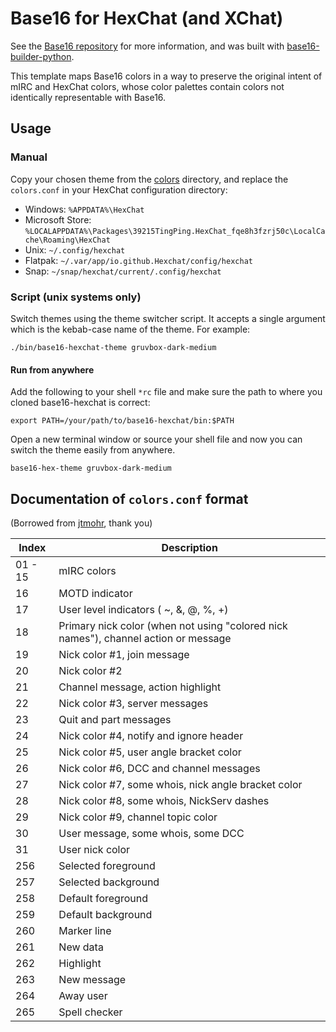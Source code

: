 # Base16 for HexChat (and XChat)

See the [Base16 repository](https://github.com/chriskempson/base16) for more information, and was built with [base16-builder-python](https://github.com/InspectorMustache/base16-builder-python).

This template maps Base16 colors in a way to preserve the original intent of mIRC and HexChat colors, whose color palettes contain colors not identically representable with Base16.

## Usage

### Manual

Copy your chosen theme from the [colors](colors) directory, and replace the `colors.conf` in your HexChat configuration directory:

*    Windows: `%APPDATA%\HexChat`
*    Microsoft Store: `%LOCALAPPDATA%\Packages\39215TingPing.HexChat_fqe8h3fzrj50c\LocalCache\Roaming\HexChat`
*    Unix: `~/.config/hexchat`
*    Flatpak: `~/.var/app/io.github.Hexchat/config/hexchat`
*    Snap: `~/snap/hexchat/current/.config/hexchat`

### Script (unix systems only)

Switch themes using the theme switcher script. It accepts a single argument which is the kebab-case name of the theme. For example:

```shell
./bin/base16-hexchat-theme gruvbox-dark-medium
```

#### Run from anywhere

Add the following to your shell `*rc` file and make sure the path to where you cloned base16-hexchat is correct:

```shell
export PATH=/your/path/to/base16-hexchat/bin:$PATH
```

Open a new terminal window or source your shell file and now you can switch the theme easily from anywhere.

```shell
base16-hex-theme gruvbox-dark-medium
```

## Documentation of `colors.conf` format

(Borrowed from [jtmohr](https://github.com/jtmohr/xchat-colors-solarized), thank you)

Index   | Description
---     | ---
01 - 15 | mIRC colors
16      | MOTD indicator
17      | User level indicators ( ~, &, @, %, +)
18      | Primary nick color (when not using "colored nick names"), channel action or message
19      | Nick color #1, join message
20      | Nick color #2
21      | Channel message, action highlight
22      | Nick color #3, server messages
23      | Quit and part messages
24      | Nick color #4, notify and ignore header
25      | Nick color #5, user angle bracket color
26      | Nick color #6, DCC and channel messages
27      | Nick color #7, some whois, nick angle bracket color
28      | Nick color #8, some whois, NickServ dashes
29      | Nick color #9, channel topic color
30      | User message, some whois, some DCC
31      | User nick color
256     | Selected foreground
257     | Selected background
258     | Default foreground
259     | Default background
260     | Marker line
261     | New data
262     | Highlight
263     | New message
264     | Away user
265     | Spell checker